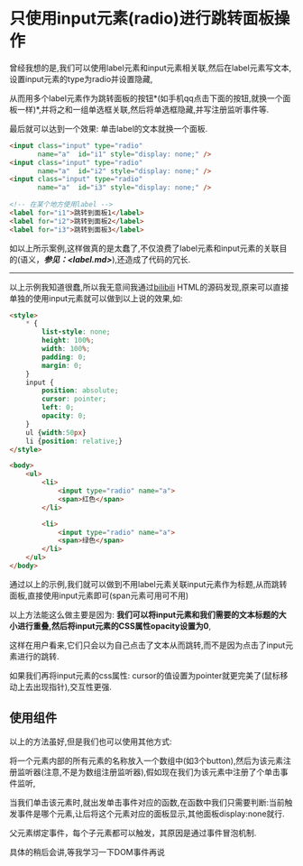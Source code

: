 # 只使用input元素(radio)进行跳转面板操作

曾经我想的是,我们可以使用label元素和input元素相关联,然后在label元素写文本,设置input元素的type为radio并设置隐藏,

从而用多个label元素作为跳转面板的按钮*(如手机qq点击下面的按钮,就换一个面板一样)*,并将之和一组单选框关联,然后将单选框隐藏,并写注册监听事件等.

最后就可以达到一个效果: 单击label的文本就换一个面板.

```html
<input class="input" type="radio" 
       name="a"  id="i1" style="display: none;" />
<input class="input" type="radio"
       name="a"  id="i2" style="display: none;" />
<input class="input" type="radio" 
       name="a"  id="i3" style="display: none;" />
        
<!-- 在某个地方使用label -->
<label for="i1">跳转到面板1</label>
<label for="i2">跳转到面板2</label>
<label for="i3">跳转到面板3</label>
```

如以上所示案例,这样做真的是太蠢了,不仅浪费了label元素和input元素的关联目的(语义，***参见：<label.md>***),还造成了代码的冗长.

---

以上示例我知道很蠢,所以我无意间我通过[bilibili](https://www.bilibili.com/) HTML的源码发现,原来可以直接单独的使用input元素就可以做到以上说的效果,如:

```html
<style>
    * {
        list-style: none;
        height: 100%;
        width: 100%;
        padding: 0;
        margin: 0;
    }
    input {
        position: absolute;
        cursor: pointer;
        left: 0;
        opacity: 0;
    }
    ul {width:50px}
    li {position: relative;}
</style>

<body>
    <ul>
        <li>
            <input type="radio" name="a">
            <span>红色</span>
        </li>

        <li>
            <input type="radio" name="a">
            <span>绿色</span>
        </li>
    </ul>
</body>
```

通过以上的示例,我们就可以做到不用label元素关联input元素作为标题,从而跳转面板,直接使用input元素即可(span元素可用可不用)

以上方法能这么做主要是因为: **我们可以将input元素和我们需要的文本标题的大小进行重叠,然后将input元素的CSS属性opacity设置为0**,

这样在用户看来,它们只会以为自己点击了文本从而跳转,而不是因为点击了input元素进行的跳转.

如果我们再将input元素的css属性: cursor的值设置为pointer就更完美了(鼠标移动上去出现指针),交互性更强.

## 使用组件

以上的方法虽好,但是我们也可以使用其他方式:

将一个元素内部的所有元素的名称放入一个数组中(如3个button),然后为该元素注册监听器(注意,不是为数组注册监听器),假如现在我们为该元素中注册了个单击事件监听,

当我们单击该元素时,就出发单击事件对应的函数,在函数中我们只需要判断:当前触发事件是哪个元素,让后将这个元素对应的面板显示,其他面板display:none就行.

父元素绑定事件，每个子元素都可以触发，其原因是通过事件冒泡机制.

具体的稍后会讲,等我学习一下DOM事件再说